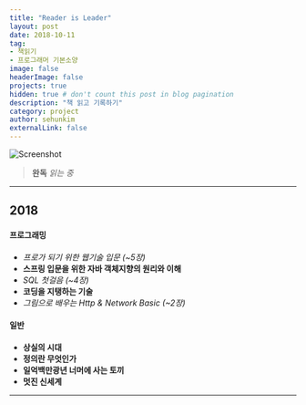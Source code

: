 ```yaml
---
title: "Reader is Leader"
layout: post
date: 2018-10-11
tag:
- 책읽기
- 프로그래머 기본소양
image: false
headerImage: false
projects: true
hidden: true # don't count this post in blog pagination
description: "책 읽고 기록하기"
category: project
author: sehunkim
externalLink: false
---
```


![Screenshot](https://www.azquotes.com/picture-quotes/quote-not-every-reader-is-a-leader-but-every-leader-must-be-a-reader-harry-s-truman-85-91-37.jpg)

>**완독**
*읽는 중*

---

## 2018

#### 프로그래밍
- *프로가 되기 위한 웹기술 입문 (~5장)*
- **스프링 입문을 위한 자바 객체지향의 원리와 이해**
- *SQL 첫걸음 (~4장)*
- **코딩을 지탱하는 기술**
- *그림으로 배우는 Http & Network Basic (~2장)* 

#### 일반
- **상실의 시대**
- **정의란 무엇인가**
- **일억백만광년 너머에 사는 토끼**
- **멋진 신세계**

---
